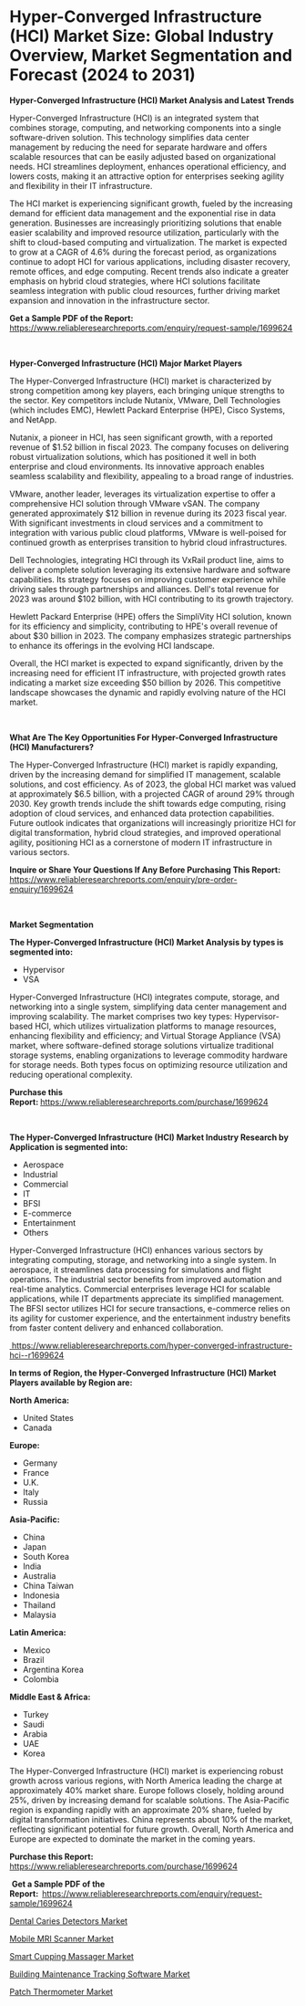 <p><h1>Hyper-Converged Infrastructure (HCI) Market Size: Global Industry Overview, Market Segmentation and Forecast (2024 to 2031)</h1></p><p><strong>Hyper-Converged Infrastructure (HCI) Market Analysis and Latest Trends</strong></p>
<p><p>Hyper-Converged Infrastructure (HCI) is an integrated system that combines storage, computing, and networking components into a single software-driven solution. This technology simplifies data center management by reducing the need for separate hardware and offers scalable resources that can be easily adjusted based on organizational needs. HCI streamlines deployment, enhances operational efficiency, and lowers costs, making it an attractive option for enterprises seeking agility and flexibility in their IT infrastructure.</p><p>The HCI market is experiencing significant growth, fueled by the increasing demand for efficient data management and the exponential rise in data generation. Businesses are increasingly prioritizing solutions that enable easier scalability and improved resource utilization, particularly with the shift to cloud-based computing and virtualization. The market is expected to grow at a CAGR of 4.6% during the forecast period, as organizations continue to adopt HCI for various applications, including disaster recovery, remote offices, and edge computing. Recent trends also indicate a greater emphasis on hybrid cloud strategies, where HCI solutions facilitate seamless integration with public cloud resources, further driving market expansion and innovation in the infrastructure sector.</p></p>
<p><strong>Get a Sample PDF of the Report:&nbsp;</strong> <a href="https://www.reliableresearchreports.com/enquiry/request-sample/1699624?utm_campaign=1424&utm_medium=2&utm_source=Github&utm_content=ia&utm_term=20102024&utm_id=hyper-converged-infrastructure-hci">https://www.reliableresearchreports.com/enquiry/request-sample/1699624</a></p>
<p>&nbsp;</p>
<p><strong>Hyper-Converged Infrastructure (HCI) Major Market Players</strong></p>
<p><p>The Hyper-Converged Infrastructure (HCI) market is characterized by strong competition among key players, each bringing unique strengths to the sector. Key competitors include Nutanix, VMware, Dell Technologies (which includes EMC), Hewlett Packard Enterprise (HPE), Cisco Systems, and NetApp.</p><p>Nutanix, a pioneer in HCI, has seen significant growth, with a reported revenue of $1.52 billion in fiscal 2023. The company focuses on delivering robust virtualization solutions, which has positioned it well in both enterprise and cloud environments. Its innovative approach enables seamless scalability and flexibility, appealing to a broad range of industries.</p><p>VMware, another leader, leverages its virtualization expertise to offer a comprehensive HCI solution through VMware vSAN. The company generated approximately $12 billion in revenue during its 2023 fiscal year. With significant investments in cloud services and a commitment to integration with various public cloud platforms, VMware is well-poised for continued growth as enterprises transition to hybrid cloud infrastructures.</p><p>Dell Technologies, integrating HCI through its VxRail product line, aims to deliver a complete solution leveraging its extensive hardware and software capabilities. Its strategy focuses on improving customer experience while driving sales through partnerships and alliances. Dell's total revenue for 2023 was around $102 billion, with HCI contributing to its growth trajectory.</p><p>Hewlett Packard Enterprise (HPE) offers the SimpliVity HCI solution, known for its efficiency and simplicity, contributing to HPE's overall revenue of about $30 billion in 2023. The company emphasizes strategic partnerships to enhance its offerings in the evolving HCI landscape.</p><p>Overall, the HCI market is expected to expand significantly, driven by the increasing need for efficient IT infrastructure, with projected growth rates indicating a market size exceeding $50 billion by 2026. This competitive landscape showcases the dynamic and rapidly evolving nature of the HCI market.</p></p>
<p>&nbsp;</p>
<p><strong>What Are The Key Opportunities For Hyper-Converged Infrastructure (HCI) Manufacturers?</strong></p>
<p><p>The Hyper-Converged Infrastructure (HCI) market is rapidly expanding, driven by the increasing demand for simplified IT management, scalable solutions, and cost efficiency. As of 2023, the global HCI market was valued at approximately $6.5 billion, with a projected CAGR of around 29% through 2030. Key growth trends include the shift towards edge computing, rising adoption of cloud services, and enhanced data protection capabilities. Future outlook indicates that organizations will increasingly prioritize HCI for digital transformation, hybrid cloud strategies, and improved operational agility, positioning HCI as a cornerstone of modern IT infrastructure in various sectors.</p></p>
<p><strong>Inquire or Share Your Questions If Any Before Purchasing This Report:</strong> <a href="https://www.reliableresearchreports.com/enquiry/pre-order-enquiry/1699624?utm_campaign=1424&utm_medium=2&utm_source=Github&utm_content=ia&utm_term=20102024&utm_id=hyper-converged-infrastructure-hci">https://www.reliableresearchreports.com/enquiry/pre-order-enquiry/1699624</a></p>
<p>&nbsp;</p>
<p><strong>Market Segmentation</strong></p>
<p><strong>The Hyper-Converged Infrastructure (HCI) Market Analysis by types is segmented into:</strong></p>
<p><ul><li>Hypervisor</li><li>VSA</li></ul></p>
<p><p>Hyper-Converged Infrastructure (HCI) integrates compute, storage, and networking into a single system, simplifying data center management and improving scalability. The market comprises two key types: Hypervisor-based HCI, which utilizes virtualization platforms to manage resources, enhancing flexibility and efficiency; and Virtual Storage Appliance (VSA) market, where software-defined storage solutions virtualize traditional storage systems, enabling organizations to leverage commodity hardware for storage needs. Both types focus on optimizing resource utilization and reducing operational complexity.</p></p>
<p><strong>Purchase this Report:&nbsp;</strong><a href="https://www.reliableresearchreports.com/purchase/1699624?utm_campaign=1424&utm_medium=2&utm_source=Github&utm_content=ia&utm_term=20102024&utm_id=hyper-converged-infrastructure-hci">https://www.reliableresearchreports.com/purchase/1699624</a></p>
<p>&nbsp;</p>
<p><strong>The Hyper-Converged Infrastructure (HCI) Market Industry Research by Application is segmented into:</strong></p>
<p><ul><li>Aerospace</li><li>Industrial</li><li>Commercial</li><li>IT</li><li>BFSI</li><li>E-commerce</li><li>Entertainment</li><li>Others</li></ul></p>
<p><p>Hyper-Converged Infrastructure (HCI) enhances various sectors by integrating computing, storage, and networking into a single system. In aerospace, it streamlines data processing for simulations and flight operations. The industrial sector benefits from improved automation and real-time analytics. Commercial enterprises leverage HCI for scalable applications, while IT departments appreciate its simplified management. The BFSI sector utilizes HCI for secure transactions, e-commerce relies on its agility for customer experience, and the entertainment industry benefits from faster content delivery and enhanced collaboration.</p></p>
<p><a href="https://www.reliableresearchreports.com/hyper-converged-infrastructure-hci--r1699624?utm_campaign=1424&utm_medium=2&utm_source=Github&utm_content=ia&utm_term=20102024&utm_id=hyper-converged-infrastructure-hci">&nbsp;https://www.reliableresearchreports.com/hyper-converged-infrastructure-hci--r1699624</a></p>
<p><strong>In terms of Region, the Hyper-Converged Infrastructure (HCI) Market Players available by Region are:</strong></p>
<p>
    <p> <strong> North America: </strong>
        <ul>
            <li>United States</li>
            <li>Canada</li>
        </ul>
        </p> 
    <p> <strong> Europe: </strong>
        <ul>
            <li>Germany</li>
            <li>France</li>
            <li>U.K.</li>
            <li>Italy</li>
            <li>Russia</li>
        </ul>
        </p> 
    <p> <strong> Asia-Pacific: </strong>
        <ul>
            <li>China</li>
            <li>Japan</li>
            <li>South Korea</li>
            <li>India</li>
            <li>Australia</li>
            <li>China Taiwan</li>
            <li>Indonesia</li>
            <li>Thailand</li>
            <li>Malaysia</li>
        </ul>
        </p> 
    <p> <strong> Latin America: </strong>
        <ul>
            <li>Mexico</li>
            <li>Brazil</li>
            <li>Argentina Korea</li>
            <li>Colombia</li>
        </ul>
        </p> 
    <p> <strong> Middle East & Africa: </strong>
        <ul>
            <li>Turkey</li>
            <li>Saudi</li>
            <li>Arabia</li>
            <li>UAE</li>
            <li>Korea</li>
        </ul>
    </p>
    </p>
<p><p>The Hyper-Converged Infrastructure (HCI) market is experiencing robust growth across various regions, with North America leading the charge at approximately 40% market share. Europe follows closely, holding around 25%, driven by increasing demand for scalable solutions. The Asia-Pacific region is expanding rapidly with an approximate 20% share, fueled by digital transformation initiatives. China represents about 10% of the market, reflecting significant potential for future growth. Overall, North America and Europe are expected to dominate the market in the coming years.</p></p>
<p><strong>Purchase this Report: </strong><a href="https://www.reliableresearchreports.com/purchase/1699624?utm_campaign=1424&utm_medium=2&utm_source=Github&utm_content=ia&utm_term=20102024&utm_id=hyper-converged-infrastructure-hci">https://www.reliableresearchreports.com/purchase/1699624</a></p>
<p>&nbsp;<strong>Get a Sample PDF of the Report:&nbsp;&nbsp;</strong><a href="https://www.reliableresearchreports.com/enquiry/request-sample/1699624?utm_campaign=1424&utm_medium=2&utm_source=Github&utm_content=ia&utm_term=20102024&utm_id=hyper-converged-infrastructure-hci">https://www.reliableresearchreports.com/enquiry/request-sample/1699624</a></p>
<p><strong></strong></p>
<p><p><a href="https://www.linkedin.com/pulse/strategic-insights-global-dental-caries-detectors-market-6cqye?utm_campaign=1424&utm_medium=2&utm_source=Github&utm_content=ia&utm_term=20102024&utm_id=hyper-converged-infrastructure-hci">Dental Caries Detectors Market</a></p><p><a href="https://www.linkedin.com/pulse/mobile-mri-scanner-market-pulse-91-expansion-blueprint-h6bre?utm_campaign=1424&utm_medium=2&utm_source=Github&utm_content=ia&utm_term=20102024&utm_id=hyper-converged-infrastructure-hci">Mobile MRI Scanner Market</a></p><p><a href="https://www.linkedin.com/pulse/smart-cupping-massager-market-research-report-exploring-smuue?utm_campaign=1424&utm_medium=2&utm_source=Github&utm_content=ia&utm_term=20102024&utm_id=hyper-converged-infrastructure-hci">Smart Cupping Massager Market</a></p><p><a href="https://github.com/wwwkeltoum/Market-Research-Report-List-5/blob/main/building-maintenance-tracking-software-market.md?utm_campaign=1424&utm_medium=2&utm_source=Github&utm_content=ia&utm_term=20102024&utm_id=hyper-converged-infrastructure-hci">Building Maintenance Tracking Software Market</a></p><p><a href="https://www.linkedin.com/pulse/patch-thermometer-market-segmentation-geographical-regions-ktete?utm_campaign=1424&utm_medium=2&utm_source=Github&utm_content=ia&utm_term=20102024&utm_id=hyper-converged-infrastructure-hci">Patch Thermometer Market</a></p></p>